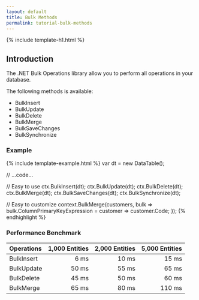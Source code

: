 ```yaml
---
layout: default
title: Bulk Methods
permalink: tutorial-bulk-methods
---
```


{% include template-h1.html %}

## Introduction
The .NET Bulk Operations library allow you to perform all operations in your database.

The following methods is available:
- BulkInsert
- BulkUpdate
- BulkDelete
- BulkMerge
- BulkSaveChanges
- BulkSynchronize

### Example
{% include template-example.html %} 
var dt = new DataTable();

// ...code...

// Easy to use
ctx.BulkInsert(dt);
ctx.BulkUpdate(dt);
ctx.BulkDelete(dt);
ctx.BulkMerge(dt);
ctx.BulkSaveChanges(dt);
ctx.BulkSynchronize(dt);

// Easy to customize
context.BulkMerge(customers, 
   bulk => bulk.ColumnPrimaryKeyExpression = customer => customer.Code; });
{% endhighlight %}

### Performance Benchmark

| Operations      | 1,000 Entities | 2,000 Entities | 5,000 Entities |
| :-------------- | -------------: | -------------: | -------------: |
| BulkInsert      | 6 ms           | 10 ms          | 15 ms          |
| BulkUpdate      | 50 ms          | 55 ms          | 65 ms          |
| BulkDelete      | 45 ms          | 50 ms          | 60 ms          |
| BulkMerge       | 65 ms          | 80 ms          | 110 ms         |

